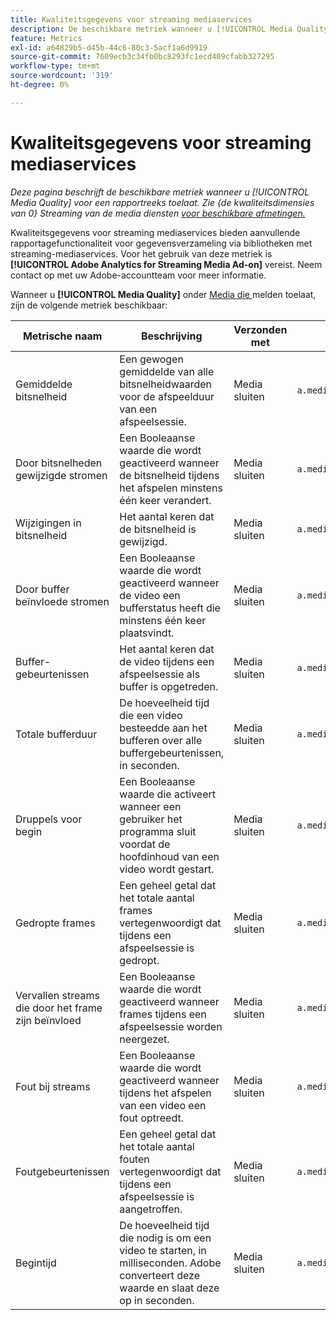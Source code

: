 ```yaml
---
title: Kwaliteitsgegevens voor streaming mediaservices
description: De beschikbare metriek wanneer u [!UICONTROL Media Quality] voor een rapportreeks toelaat.
feature: Metrics
exl-id: a64829b5-d45b-44c6-80c3-5acf1a6d9919
source-git-commit: 7609ecb3c34fb0bc8293fc1ecd409cfabb327295
workflow-type: tm+mt
source-wordcount: '319'
ht-degree: 0%

---
```


# Kwaliteitsgegevens voor streaming mediaservices

*Deze pagina beschrijft de beschikbare metriek wanneer u [!UICONTROL Media Quality] voor een rapportreeks toelaat. Zie {de kwaliteitsdimensies van 0} Streaming van de media diensten [ voor beschikbare afmetingen.](../dimensions/sm-quality.md)*

Kwaliteitsgegevens voor streaming mediaservices bieden aanvullende rapportagefunctionaliteit voor gegevensverzameling via bibliotheken met streaming-mediaservices. Voor het gebruik van deze metriek is **[!UICONTROL Adobe Analytics for Streaming Media Ad-on]** vereist. Neem contact op met uw Adobe-accountteam voor meer informatie.

Wanneer u **[!UICONTROL Media Quality]** onder [ Media die ](/help/admin/admin/c-manage-report-suites/c-edit-report-suites/media-management.md) melden toelaat, zijn de volgende metriek beschikbaar:

| Metrische naam | Beschrijving | Verzonden met | Variabele van contextgegevens |
| --- | --- | --- | --- |
| Gemiddelde bitsnelheid | Een gewogen gemiddelde van alle bitsnelheidwaarden voor de afspeelduur van een afspeelsessie. | Media sluiten | `a.media.qoe.bitrateAverage` |
| Door bitsnelheden gewijzigde stromen | Een Booleaanse waarde die wordt geactiveerd wanneer de bitsnelheid tijdens het afspelen minstens één keer verandert. | Media sluiten | `a.media.qoe.bitrateChange` |
| Wijzigingen in bitsnelheid | Het aantal keren dat de bitsnelheid is gewijzigd. | Media sluiten | `a.media.qoe.bitrateChangeCount` |
| Door buffer beïnvloede stromen | Een Booleaanse waarde die wordt geactiveerd wanneer de video een bufferstatus heeft die minstens één keer plaatsvindt. | Media sluiten | `a.media.qoe.buffer` |
| Buffer-gebeurtenissen | Het aantal keren dat de video tijdens een afspeelsessie als buffer is opgetreden. | Media sluiten | `a.media.qoe.bufferCount` |
| Totale bufferduur | De hoeveelheid tijd die een video besteedde aan het bufferen over alle buffergebeurtenissen, in seconden. | Media sluiten | `a.media.qoe.bufferTime` |
| Druppels voor begin | Een Booleaanse waarde die activeert wanneer een gebruiker het programma sluit voordat de hoofdinhoud van een video wordt gestart. | Media sluiten | `a.media.qoe.dropBeforeStart` |
| Gedropte frames | Een geheel getal dat het totale aantal frames vertegenwoordigt dat tijdens een afspeelsessie is gedropt. | Media sluiten | `a.media.qoe.droppedFrameCount` |
| Vervallen streams die door het frame zijn beïnvloed | Een Booleaanse waarde die wordt geactiveerd wanneer frames tijdens een afspeelsessie worden neergezet. | Media sluiten | `a.media.qoe.droppedFrames` |
| Fout bij streams | Een Booleaanse waarde die wordt geactiveerd wanneer tijdens het afspelen van een video een fout optreedt. | Media sluiten | `a.media.qoe.error` |
| Foutgebeurtenissen | Een geheel getal dat het totale aantal fouten vertegenwoordigt dat tijdens een afspeelsessie is aangetroffen. | Media sluiten | `a.media.qoe.errorCount` |
| Begintijd | De hoeveelheid tijd die nodig is om een video te starten, in milliseconden. Adobe converteert deze waarde en slaat deze op in seconden. | Media sluiten | `a.media.qoe.timeToStart` |
